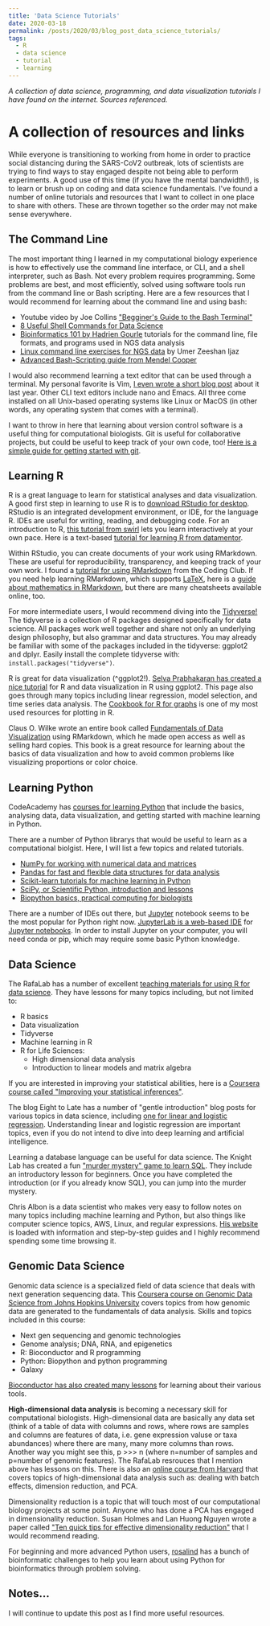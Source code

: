 ```yaml
---
title: 'Data Science Tutorials'
date: 2020-03-18
permalink: /posts/2020/03/blog_post_data_science_tutorials/
tags:
  - R
  - data science
  - tutorial
  - learning
---
```


*A collection of data science, programming, and data visualization tutorials I have found on the internet. Sources referenced.*


A collection of resources and links
=================================
While everyone is transitioning to working from home in order to practice social distancing during the SARS-CoV2 outbreak, lots of scientists are trying to find ways to stay engaged despite not being able to perform experiments. A good use of this time (if you have the mental bandwidth!), is to learn or brush up on coding and data science fundamentals. I've found a number of online tutorials and resources that I want to collect in one place to share with others. These are thrown together so the order may not make sense everywhere.

The Command Line
----------------
The most important thing I learned in my computational biology experience is how to effectively use the command line interface, or CLI, and a shell interpreter, such as Bash. Not every problem requires programming. Some problems are best, and most efficiently, solved using software tools run from the command line or Bash scripting. Here are a few resources that I would recommend for learning about the command line and using bash:
  * Youtube video by Joe Collins ["Begginer's Guide to the Bash Terminal"](https://www.youtube.com/watch?v=oxuRxtrO2Ag)
  * [8 Useful Shell Commands for Data Science](https://www.datacamp.com/community/tutorials/shell-commands-data-scientist)
  * [Bioinformatics 101 by Hadrien Gourle](https://www.hadriengourle.com/tutorials/) tutorials for the command line, file formats, and programs used in NGS data analysis
  * [Linux command line exercises for NGS data](http://userweb.eng.gla.ac.uk/umer.ijaz/bioinformatics/linux.html) by Umer Zeeshan Ijaz
  * [Advanced Bash-Scripting guide from Mendel Cooper](https://www.tldp.org/LDP/abs/html/index.html)
  
I would also recommend learning a text editor that can be used through a terminal. My personal favorite is Vim, [I even wrote a short blog post](https://fnew.github.io/posts/2019/05/blog_post_getting_started_vim/) about it last year. Other CLI text editors include nano and Emacs. All three come installed on all Unix-based operating systems like Linux or MacOS (in other words, any operating system that comes with a terminal).

I want to throw in here that learning about version control software is a useful thing for computational biologists. Git is useful for collaborative projects, but could be useful to keep track of your own code, too! [Here is a simple guide for getting started with git](http://rogerdudler.github.io/git-guide/). 


Learning R
-------------
R is a great language to learn for statistical analyses and data visualization. A good first step in learning to use R is to [download RStudio for desktop](https://rstudio.com/products/rstudio/). RStudio is an integrated development environment, or IDE, for the language R. IDEs are useful for writing, reading, and debugging code. For an introduction to R, [this tutorial from swirl](https://swirlstats.com) lets you learn interactively at your own pace. Here is a text-based [tutorial for learning R from datamentor](https://www.datamentor.io/r-programming/#tutorial).

Within RStudio, you can create documents of your work using RMarkdown. These are useful for reproducibility, transparency, and keeping track of your own work. I found a [tutorial for using RMarkdown](https://ourcodingclub.github.io/tutorials/rmarkdown/) from the Coding Club. If you need help learning RMarkdown, which supports [LaTeX](http://www.rpi.edu/dept/arc/training/latex/LaTeX_symbols.pdfV), here is a [guide about mathematics in RMarkdown](https://www.calvin.edu/~rpruim/courses/s341/S17/from-class/MathinRmd.html), but there are many cheatsheets available online, too.

For more intermediate users, I would recommend diving into the [Tidyverse!](https://www.tidyverse.org) The tidyverse is a collection of R packages designed specifically for data science. All packages work well together and share not only an underlying design philosophy, but also grammar and data structures. You may already be familiar with some of the packages included in the tidyverse: ggplot2 and dplyr. Easily install the complete tidyverse with: `install.packages("tidyverse")`.

R is great for data visualization (^ggplot2!). [Selva Prabhakaran has created a nice tutorial](http://r-statistics.co/R-Tutorial.html) for R and data visualization in R using ggplot2. This page also goes through many topics including linear regression, model selection, and time series data analysis. The [Cookbook for R for graphs](http://www.cookbook-r.com/Graphs/) is one of my most used resources for plotting in R. 

Claus O. Wilke wrote an entire book called [Fundamentals of Data Visualization](https://serialmentor.com/dataviz/index.html) using RMarkdown, which he made open access as well as selling hard copies. This book is a great resource for learning about the basics of data visualization and how to avoid common problems like visualizing proportions or color choice.

Learning Python
----------------
CodeAcademy has [courses for learning Python](https://www.codecademy.com/catalog/language/python) that include the basics, analysing data, data visualization, and getting started with machine learning in Python.

There are a number of Python librarys that would be useful to learn as a computational biolgist. Here, I will list a few topics and related tutorials.
  * [NumPy for working with numerical data and matrices](https://numpy.org/devdocs/user/absolute_beginners.html)
  * [Pandas for fast and flexible data structures for data analysis](https://pandas.pydata.org/pandas-docs/stable/getting_started/10min.html)
  * [Scikit-learn tutorials for machine learning in Python](https://scikit-learn.org/stable/tutorial/index.html)
  * [SciPy, or Scientific Python, introduction and lessons](https://docs.scipy.org/doc/scipy/reference/tutorial/index.html)
  * [Biopython basics, practical computing for biologists](https://people.duke.edu/~ccc14/pcfb/biopython/BiopythonBasics.html)
  

There are a number of IDEs out there, but [Jupyter](https://jupyter.org) notebook seems to be the most popular for Python right now. [JupyterLab is a web-based IDE](https://jupyter.org/install.html) for [Jupyter notebooks](https://jupyter.org/install.html). In order to install Jupyter on your computer, you will need conda or pip, which may require some basic Python knowledge. 

Data Science
-----------------
The RafaLab has a number of excellent [teaching materials for using R for data science](http://rafalab.github.io/pages/teaching.html). They have lessons for many topics including, but not limited to:
  * R basics
  * Data visualization
  * Tidyverse
  * Machine learning in R
  * R for Life Sciences: 
    - High dimensional data analysis
    - Introduction to linear models and matrix algebra

If you are interested in improving your statistical abilities, here is a [Coursera course called "Improving your statistical inferences"](https://www.coursera.org/learn/statistical-inferences). 

The blog Eight to Late has a number of "gentle introduction" blog posts for various topics in data science, including [one for linear and logistic regression](https://eight2late.wordpress.com/2017/07/11/a-gentle-introduction-to-logistic-regression-and-lasso-regularisation-using-r/). Understanding linear and logistic regression are important topics, even if you do not intend to dive into deep learning and artificial intelligence. 

Learning a database language can be useful for data science. The Knight Lab has created a fun ["murder mystery" game to learn SQL](https://mystery.knightlab.com). They include an introductory lesson for beginners. Once you have completed the introduction (or if you already know SQL), you can jump into the murder mystery.  

Chris Albon is a data scientist who makes very easy to follow notes on many topics including machine learning and Python, but also things like computer science topics, AWS, Linux, and regular expressions. [His website](https://chrisalbon.com) is loaded with information and step-by-step guides and I highly recommend spending some time browsing it.

Genomic Data Science
-------------------------
Genomic data science is a specialized field of data science that deals with next generation sequencing data. This [Coursera course on Genomic Data Science from Johns Hopkins University](https://www.coursera.org/specializations/genomic-data-science) covers topics from how genomic data are generated to the fundamentals of data analysis. Skills and topics included in this course: 
   * Next gen sequencing and genomic technologies
   * Genome analysis; DNA, RNA, and epigenetics
   * R: Bioconductor and R programming
   * Python: Biopython and python programming
   * Galaxy
  
[Bioconductor has also created many lessons](https://www.bioconductor.org/help/course-materials/) for learning about their various tools.
 
**High-dimensional data analysis** is becoming a necessary skill for computational biologists. High-dimensional data are basically any data set (think of a table of data with columns and rows, where rows are samples and columns are features of data, i.e. gene expression valuse or taxa abundances) where there are many, many more columns than rows. Another way you might see this, p >>> n (where n=number of samples and p=number of genomic features). The RafaLab resrouces that I mention above has lessons on this. There is also an [online course from Harvard](https://online-learning.harvard.edu/course/data-analysis-life-sciences-4-high-dimensional-data-analysis?category[]=84&sort_by=date_added&cost[]=free) that covers topics of high-dimensional data analysis such as: dealing with batch effects, dimension reduction, and PCA.

Dimensionality reduction is a topic that will touch most of our computational biology projects at some point. Anyone who has done a PCA has engaged in dimensionality reduction. Susan Holmes and Lan Huong Nguyen wrote a paper called ["Ten quick tips for effective dimensionality reduction"](https://journals.plos.org/ploscompbiol/article?id=10.1371/journal.pcbi.1006907#sec008) that I would recommend reading.

For beginning and more advanced Python users, [rosalind](http://rosalind.info/problems/locations/) has a bunch of bioinformatic challenges to help you learn about using Python for bioinformatics through problem solving.






  

Notes...
--------
I will continue to update this post as I find more useful resources. 
